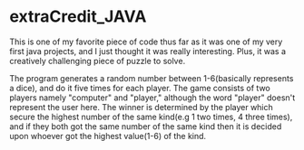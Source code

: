 # extraCredit_JAVA
This is one of my favorite piece of code thus far as it was one of my very first java projects, and I just thought it was really interesting. Plus, it was a creatively challenging piece of puzzle to solve. 

The program generates a random number between 1-6(basically represents a dice), and do it five times for each player. The game consists of two players namely "computer" and "player," although the word "player" doesn't represent the user here. The winner is determined by the player which secure the highest number of the same kind(e.g 1 two times, 4 three times), and if they both got the same number of the same kind then it is decided upon whoever got the highest value(1-6) of the kind.
